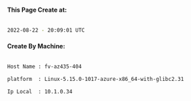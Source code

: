 
   
#### This Page Create at:

```bash

2022-08-22 - 20:09:01 UTC

```

#### Create By Machine:

```bash

Host Name : fv-az435-404

platform  : Linux-5.15.0-1017-azure-x86_64-with-glibc2.31

Ip Local  : 10.1.0.34

```

